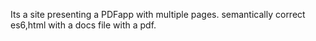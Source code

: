 Its a site presenting a PDFapp with multiple pages. semantically correct  es6,html with a docs file with a pdf.
